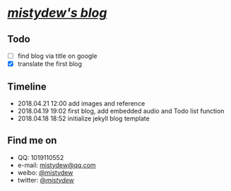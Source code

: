 # [_mistydew's blog_](https://mistydew.github.io)

## Todo
- [ ] find blog via title on google
- [x] translate the first blog

## Timeline
* 2018.04.21 12:00 add images and reference
* 2018.04.19 19:02 first blog, add embedded audio and Todo list function
* 2018.04.18 18:52 initialize jekyll blog template

## Find me on

* QQ: 1019110552
* e-mail: mistydew@qq.com
* weibo: [@mistydew](https://weibo.com/mistydew)
* twitter: [@_mistydew_](https://twitter.com/_mistydew_)
